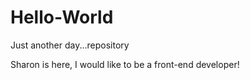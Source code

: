 # Hello-World
Just another day...repository

Sharon is here, I would like to be a front-end developer!
